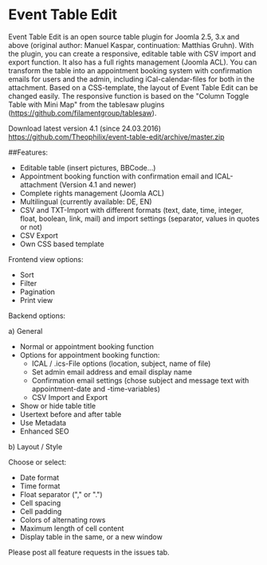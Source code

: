 # Event Table Edit
Event Table Edit is an open source table plugin for Joomla 2.5, 3.x and above (original author: Manuel Kaspar, continuation: Matthias Gruhn). With the plugin, you can create a responsive, editable table with CSV import and export function. It also has a full rights management (Joomla ACL). 
You can  transform the table into an appointment booking system with confirmation emails for users and the admin, including iCal-calendar-files for both in the attachment. Based on a CSS-template, the layout of Event Table Edit can be changed easily. The responsive function is based on the "Column Toggle Table with Mini Map" from the tablesaw plugins (https://github.com/filamentgroup/tablesaw).

Download latest version 4.1 (since 24.03.2016) https://github.com/Theophilix/event-table-edit/archive/master.zip


##Features:

- Editable table (insert pictures, BBCode...)
- Appointment booking function with confirmation email and ICAL-attachment (Version 4.1 and newer)
- Complete rights management (Joomla ACL)
- Multilingual (currently available: DE, EN)
- CSV and TXT-Import with different formats (text, date, time, integer, float, boolean, link, mail) 
  and import settings (separator, values in quotes or not)
- CSV Export
- Own CSS based template

Frontend view options:
- Sort
- Filter
- Pagination
- Print view

Backend options:

a) General
- Normal or appointment booking function
- Options for appointment booking function:
  + ICAL / .ics-File options (location, subject, name of file)
  + Set admin email address and email display name
  + Confirmation email settings (chose subject and message text with appointment-date and -time-variables)
  + CSV Import and Export
- Show or hide table title
- Usertext before and after table
- Use Metadata
- Enhanced SEO

b) Layout / Style

Choose or select:
- Date format
- Time format
- Float separator ("," or ".")
- Cell spacing
- Cell padding
- Colors of alternating rows
- Maximum length of cell content
- Display table in the same, or a new window

Please post all feature requests in the issues tab.

